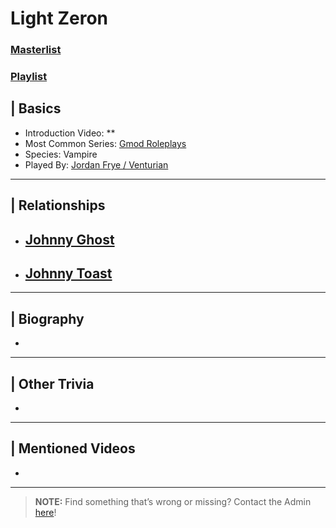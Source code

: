 # Light Zeron
### [Masterlist]()
### [Playlist](https://www.youtube.com/playlist?list=PLwljWXtmIKiS6cn1ICyPIMITpfIjcBGPC)

## | Basics
- Introduction Video: **
- Most Common Series: [Gmod Roleplays](6.Series/Gmod/Roleplays.md)
- Species: Vampire
- Played By: [Jordan Frye / Venturian](3.Siblings/3.1.Jordan-Frye-Venturian.md)

----

## | Relationships
- [**Johnny Ghost**](5.Characters/Johnny_Ghost.md)
  - 

- [**Johnny Toast**](5.Characters/Johnny_Toast.md)
  - 

----

## | Biography
- 

----

## | Other Trivia
- 

----

## | Mentioned Videos
- []()

----

> **NOTE:** Find something that’s wrong or missing? Contact the Admin [here](../chapter_2.md)!